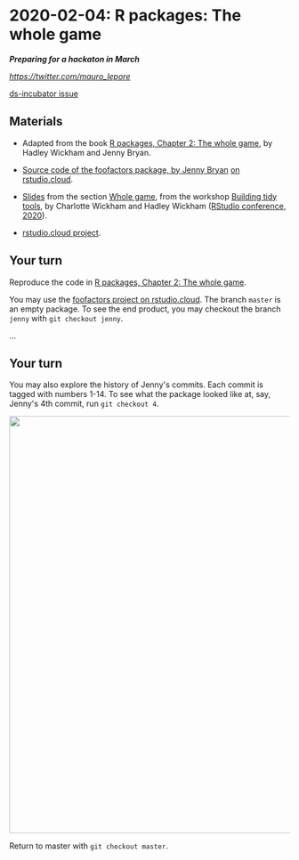 # 2020-02-04: R packages: The whole game

***Preparing for a hackaton in March***



_<https://twitter.com/mauro_lepore>_

[ds-incubator issue](https://github.com/2DegreesInvesting/ds-incubator/issues/23)



## Materials

* Adapted from the book [R packages, Chapter 2: The whole game](https://r-pkgs.org/whole-game.html), by Hadley Wickham and Jenny Bryan.

* [Source code of the foofactors package, by Jenny Bryan](https://github.com/jennybc/foofactors) [on rstudio.cloud](https://rstudio.cloud/spaces/47358/project/897065).

* [Slides](https://github.com/2DegreesInvesting/ds-incubator/blob/master/2020-02-04-r-pkgs-whole-game_slides.pdf) from the section [Whole game](https://github.com/rstudio-conf-2020/build-tidy-tools/blob/master/1-intro.pdf), from the workshop [Building tidy tools](https://github.com/rstudio-conf-2020/build-tidy-tools), by Charlotte Wickham and Hadley Wickham ([RStudio conference, 2020](https://github.com/rstudio-conf-2020)).

* [rstudio.cloud project](https://rstudio.cloud/spaces/47358/project/897065).



## Your turn

Reproduce the code in [R packages, Chapter 2: The whole game](https://r-pkgs.org/whole-game.html).

You may use the [foofactors project on rstudio.cloud](https://rstudio.cloud/spaces/47358/project/897065). The branch `master` is an empty package. To see the end product, you may checkout the branch `jenny` with `git checkout jenny`. 

...

## Your turn

You may also explore the history of Jenny's commits. Each commit is tagged with numbers 1-14. To see what the package looked like at, say, Jenny's 4th commit, run `git checkout 4`. 

<img src="https://i.imgur.com/LBpxoss.png" align="center" width = 750 />

Return to master with `git checkout master`.
